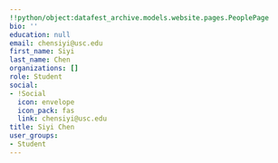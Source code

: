 ```yaml
---
!!python/object:datafest_archive.models.website.pages.PeoplePage
bio: ''
education: null
email: chensiyi@usc.edu
first_name: Siyi
last_name: Chen
organizations: []
role: Student
social:
- !Social
  icon: envelope
  icon_pack: fas
  link: chensiyi@usc.edu
title: Siyi Chen
user_groups:
- Student
---
```


    